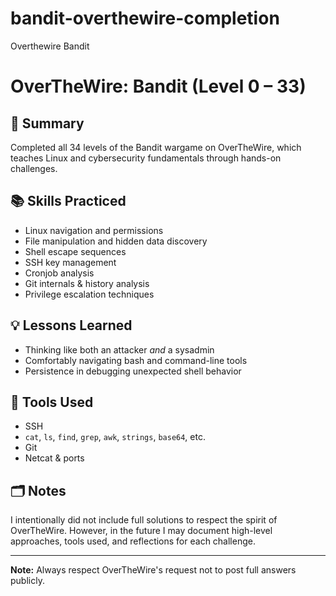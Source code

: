 # bandit-overthewire-completion
Overthewire Bandit

# OverTheWire: Bandit (Level 0 – 33)

## 🎯 Summary

Completed all 34 levels of the Bandit wargame on OverTheWire, which teaches Linux and cybersecurity fundamentals through hands-on challenges.

## 📚 Skills Practiced

- Linux navigation and permissions
- File manipulation and hidden data discovery
- Shell escape sequences
- SSH key management
- Cronjob analysis
- Git internals & history analysis
- Privilege escalation techniques

## 💡 Lessons Learned

- Thinking like both an attacker *and* a sysadmin
- Comfortably navigating bash and command-line tools
- Persistence in debugging unexpected shell behavior

## 🧪 Tools Used

- SSH
- `cat`, `ls`, `find`, `grep`, `awk`, `strings`, `base64`, etc.
- Git
- Netcat & ports

## 🗂️ Notes

I intentionally did not include full solutions to respect the spirit of OverTheWire. However, in the future I may document high-level approaches, tools used, and reflections for each challenge.

---

**Note:** Always respect OverTheWire's request not to post full answers publicly.
